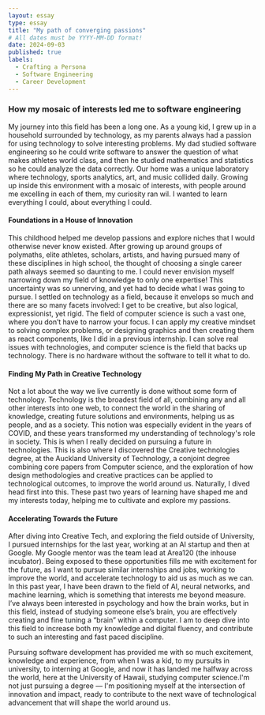 ```yaml
---
layout: essay
type: essay
title: "My path of converging passions"
# All dates must be YYYY-MM-DD format!
date: 2024-09-03
published: true
labels:
  - Crafting a Persona
  - Software Engineering
  - Career Development
---
```



### How my mosaic of interests led me to software engineering

My journey into this field has been a long one. As a young kid, I grew up in a household surrounded by technology, as my parents always had a passion for using technology to solve interesting problems. My dad studied software engineering so he could write software to answer the question of what makes athletes world class, and then he studied mathematics and statistics so he could analyze the data correctly. Our home was a unique laboratory where technology, sports analytics, art, and music collided daily. Growing up inside this environment with a mosaic of interests, with people around me excelling in each of them, my curiosity ran wil. I wanted to learn everything I could, about everything I could. 

#### Foundations in a House of Innovation

This childhood helped me develop passions and explore niches that I would otherwise never know existed. After growing up around groups of polymaths, elite athletes, scholars, artists, and having pursued many of these disciplines in high school, the thought of choosing a single career path always seemed so daunting to me. I could never envision myself narrowing down my field of knowledge to only one expertise! This uncertainty was so unnerving, and yet had to decide what I was going to pursue. I settled on technology as a field, because it envelops so much and there are so many facets involved: I get to be creative, but also logical, expressionist, yet rigid. The field of computer science is such a vast one, where you don’t have to narrow your focus. I can apply my creative mindset to solving complex problems, or designing graphics and then creating them as react components, like I did in a previous internship. I can solve real issues with technologies, and computer science is the field that backs up technology. There is no hardware without the software to tell it what to do. 

#### Finding My Path in Creative Technology

Not a lot about the way we live currently is done without some form of technology. Technology is the broadest field of all, combining any and all other interests into one web, to connect the world in the sharing of knowledge, creating future solutions and environments, helping us as people, and as a society. This notion was especially evident in the years of COVID, and these years transformed my understanding of technology's role in society. This is when I really decided on pursuing a future in technologies. This is also where I discovered the Creative technologies degree, at the Auckland University of Technology, a conjoint degree combining core papers from Computer science, and the exploration of how design methodologies and creative practices can be applied to technological outcomes, to improve the world around us. Naturally, I dived head first into this. These past two years of learning have shaped me and my interests today, helping me to cultivate and explore my passions. 

#### Accelerating Towards the Future

After diving into Creative Tech, and exploring the field outside of University, I pursued internships for the last year, working at an AI startup and then at Google. My Google mentor was the team lead at Area120 (the inhouse incubator). Being exposed to these opportunities fills me with excitement for the future, as I want to pursue similar internships and jobs, working to improve the world, and accelerate technology to aid us as much as we can. In this past year, I have been drawn to the field of AI, neural networks, and machine learning, which is something that interests me beyond measure. I’ve always been interested in psychology and how the brain works, but in this field, instead of studying someone else’s brain,  you are effectively creating and fine tuning a “brain” within a computer. I am to deep dive into this field to increase both my knowledge and digital fluency, and contribute to such an interesting and fast paced discipline. 

Pursuing software development has provided me with so much excitement, knowledge and experience, from when I was a kid, to my pursuits in university, to interning at Google, and now it has landed me halfway across the world, here at the University of Hawaii, studying computer science.I'm not just pursuing a degree — I'm positioning myself at the intersection of innovation and impact, ready to contribute to the next wave of technological advancement that will shape the world around us.
